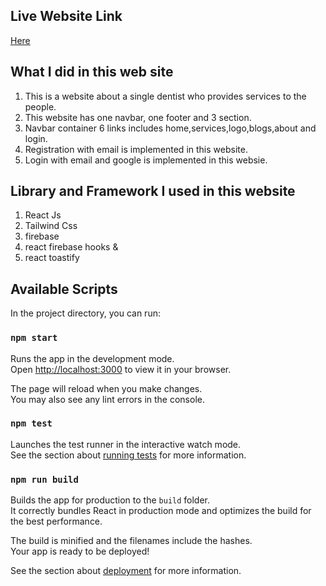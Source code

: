 ## Live Website Link

[Here](https://independent-service-prov-2885e.web.app)

## What I did in this web site

1. This is a website about a single dentist who provides services to the people.
2. This website has one navbar, one footer and 3 section.
3. Navbar container 6 links includes home,services,logo,blogs,about and login.
4. Registration with email is implemented in this website.
5. Login with email and google is implemented in this websie.

## Library and Framework I used in this website

1. React Js
2. Tailwind Css
3. firebase
4. react firebase hooks &
5. react toastify

## Available Scripts

In the project directory, you can run:

### `npm start`

Runs the app in the development mode.\
Open [http://localhost:3000](http://localhost:3000) to view it in your browser.

The page will reload when you make changes.\
You may also see any lint errors in the console.

### `npm test`

Launches the test runner in the interactive watch mode.\
See the section about [running tests](https://facebook.github.io/create-react-app/docs/running-tests) for more information.

### `npm run build`

Builds the app for production to the `build` folder.\
It correctly bundles React in production mode and optimizes the build for the best performance.

The build is minified and the filenames include the hashes.\
Your app is ready to be deployed!

See the section about [deployment](https://facebook.github.io/create-react-app/docs/deployment) for more information.

